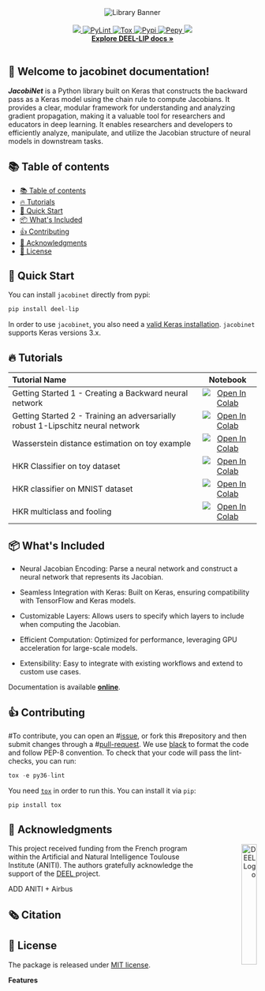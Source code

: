 
<div align="center">
        <picture>
                <source media="(prefers-color-scheme: dark)" srcset="./docs/assets/logo_white.svg">
                <source media="(prefers-color-scheme: light)" srcset="./docs/assets/logo.svg">
                <img alt="Library Banner" src="./docs/assets/logo.svg">
        </picture>
</div>
<br>

<div align="center">
    <a href="#">
        <img src="https://img.shields.io/pypi/pyversions/deel-lip.svg">
    </a>
    <a href="https://github.com/deel-ai/deel-lip/actions/workflows/python-linters.yml">
        <img alt="PyLint" src="https://github.com/deel-ai/deel-lip/actions/workflows/python-linters.yml/badge.svg?branch=master">
    </a>
    <a href="https://github.com/deel-ai/deel-lip/actions/workflows/python-tests.yml">
        <img alt="Tox" src="https://github.com/deel-ai/deel-lip/actions/workflows/python-linters.yml/badge.svg?branch=master">
    </a>
    <a href="https://pypi.org/project/deel-lip">
        <img alt="Pypi" src="https://img.shields.io/pypi/v/deel-lip.svg">
    </a>
    <a href="https://pepy.tech/project/deel-lip">
        <img alt="Pepy" src="https://pepy.tech/badge/deel-lip">
    </a>
    <a href="#">
        <img src="https://img.shields.io/badge/License-MIT-efefef">
    </a>
    <br>
    <a href="https://deel-ai.github.io/deel-lip/"><strong>Explore DEEL-LIP docs »</strong></a>
</div>
<br>

## 👋 Welcome to jacobinet documentation!
***JacobiNet*** is a Python library built on Keras that constructs the backward pass as a Keras model using the chain rule to compute Jacobians. It provides a clear, modular framework for understanding and analyzing gradient propagation, making it a valuable tool for researchers and educators in deep learning.
It enables researchers and developers to efficiently analyze, manipulate, and utilize the Jacobian structure of neural models in downstream tasks.


## 📚 Table of contents

- [📚 Table of contents](#-table-of-contents)
- [🔥 Tutorials](#-tutorials)
- [🚀 Quick Start](#-quick-start)
- [📦 What's Included](#-whats-included)
- [👍 Contributing](#-contributing)
- [🙏 Acknowledgments](#-acknowledgments)
- [📝 License](#-license)

## 🚀 Quick Start

You can install ``jacobinet`` directly from pypi:

```python
pip install deel-lip
```

In order to use ``jacobinet``, you also need a [valid Keras
installation](https://keras.io/getting_started/). ``jacobinet``
supports Keras versions 3.x.

## 🔥 Tutorials

| **Tutorial Name**           | Notebook                                                                                                                                                           |
| :-------------------------- | :----------------------------------------------------------------------------------------------------------------------------------------------------------------: |
| Getting Started 1 - Creating a Backward neural network | [![Open In Colab](https://colab.research.google.com/assets/colab-badge.svg)](https://colab.research.google.com/github/deel-ai/deel-lip/blob/master/docs/notebooks/Getting_started_1.ipynb)            |
| Getting Started 2 - Training an adversarially robust 1-Lipschitz neural network | [![Open In Colab](https://colab.research.google.com/assets/colab-badge.svg)](https://colab.research.google.com/github/deel-ai/deel-lip/blob/master/docs/notebooks/Getting_started_2.ipynb)            |
| Wasserstein distance estimation on toy example | [![Open In Colab](https://colab.research.google.com/assets/colab-badge.svg)](https://colab.research.google.com/github/deel-ai/deel-lip/blob/master/docs/notebooks/demo1.ipynb) |
| HKR Classifier on toy dataset | [![Open In Colab](https://colab.research.google.com/assets/colab-badge.svg)](https://colab.research.google.com/github/deel-ai/deel-lip/blob/master/docs/notebooks/demo2.ipynb) |
| HKR classifier on MNIST dataset | [![Open In Colab](https://colab.research.google.com/assets/colab-badge.svg)](https://colab.research.google.com/github/deel-ai/deel-lip/blob/master/docs/notebooks/demo3.ipynb) |
| HKR multiclass and fooling | [![Open In Colab](https://colab.research.google.com/assets/colab-badge.svg)](https://colab.research.google.com/github/deel-ai/deel-lip/blob/master/docs/notebooks/demo4.ipynb) |


## 📦 What's Included

* Neural Jacobian Encoding: Parse a neural network and construct a neural network that represents its Jacobian.

* Seamless Integration with Keras: Built on Keras, ensuring compatibility with TensorFlow and Keras models.

* Customizable Layers: Allows users to specify which layers to include when computing the Jacobian.

* Efficient Computation: Optimized for performance, leveraging GPU acceleration for large-scale models.

* Extensibility: Easy to integrate with existing workflows and extend to custom use cases.

Documentation is available [**online**](https://ducoffeM.github.io/jacobinet/index.html).



## 👍 Contributing

#To contribute, you can open an
#[issue](https://github.com/deel-ai/deel-lip/issues), or fork this
#repository and then submit changes through a
#[pull-request](https://github.com/deel-ai/deel-lip/pulls).
We use [black](https://pypi.org/project/black/) to format the code and follow PEP-8 convention.
To check that your code will pass the lint-checks, you can run:

```python
tox -e py36-lint
```

You need [`tox`](https://tox.readthedocs.io/en/latest/) in order to
run this. You can install it via `pip`:

```python
pip install tox
```


## 🙏 Acknowledgments

<div align="right">
  <picture>
    <source media="(prefers-color-scheme: dark)" srcset="https://share.deel.ai/apps/theming/image/logo?useSvg=1&v=10"  width="25%" align="right">
    <source media="(prefers-color-scheme: light)" srcset="https://www.deel.ai/wp-content/uploads/2021/05/logo-DEEL.png"  width="25%" align="right">
    <img alt="DEEL Logo" src="https://www.deel.ai/wp-content/uploads/2021/05/logo-DEEL.png" width="25%" align="right">
  </picture>
</div>
This project received funding from the French program within the Artificial and Natural Intelligence Toulouse Institute (ANITI). The authors gratefully acknowledge the support of the <a href="https://www.deel.ai/"> DEEL </a> project.

ADD ANITI + Airbus

## 🗞️ Citation



## 📝 License

The package is released under <a href="https://choosealicense.com/licenses/mit"> MIT license</a>.





**Features**


